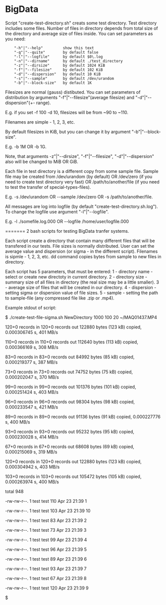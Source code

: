 BigData
=======

Script "create-test-directory.sh" creats some test directory. Test directory includes some files. Number of files in directory depends from total size of the directory and average size of files inside. You can set parameters as you need:

        "-h"|"--help"         show this text
        "-q"|"--quite"        by default false
        "-l"|"--logfile"      by default $0\.log
        "-n"|"--dirname"      by default ./test_directory
        "-z"|"--dirsize"      by default 1024 KiB
        "-f"|"--filesize"     by default 102 KiB
        "-d"|"--dispersion"   by default 10 KiB
        "-s"|"--sample"       by default /dev/urandom
        "-b"|"--block-size"   by default 1K
	     
Filesizes are normal (gauss) distibuted. You can set parameters of distribution by arguments "-f"|"--filesize"(average filesize) and "-d"|"--dispersion"(+- range). 

E.g. if you set -f 100 -d 10, filesizes will be from ~90 to ~110.

Filenames are simple - 1, 2, 3, etc.

By default filesizes in KiB, but you can change it by argument "-b"|"--block-size". 

E.g. -b 1M OR -b 1G. 

Note, that arguments -z"|"--dirsize", "-f"|"--filesize", "-d"|"--dispersion" also will be changed to MiB OR GiB. 

Each file in test directory is a different copy from some sample file. Sample file may be created from /dev/urandom (by default) OR /dev/zero (if you need to create test directory very fast) OR /path/to/another/file (if you need to test the transfer of special-types-files). 

E.g. -s /dev/urandom OR --sample /dev/zero OR -s /path/to/another/file.

All messages are log into logfile (by default "create-test-directory.sh.log"). To change the logfile use argument "-l"|"--logfile". 

E.g. -l ./somefile.log.000 OR --logfile /home/user/logfile.000



=======
2 bash scripts for testing BigData tranfer systems.

Each script create a directory that contain many different files that will be transfered in our tests.
File sizes is normally distributed.
User can set the average value and dispersion (or sigma - in the different script).
Filenames is sipmle - 1, 2, 3, etc.
dd command copies bytes from sample to new files in directory.

Each script has 5 parameters, that must be entered:
1 - directory name - select or create new directoty in current directory.
2 - directory size - summary size of all files in directory (the real size may be a little smaller).
3 - average size of files that will be created in our directory.
4 - dispersion - setting sigma or dispersion value of file sizes.
5 - sample - setting the path to sample-file (any compressed file like .zip or .mp4). 

Example stdout of script:

$ ./create-test-file-sigma.sh NewDirectory 1000 100 20  ~/MAQ01437.MP4

120+0 records in
120+0 records out
122880 bytes (123 kB) copied, 0.000306745 s, 401 MB/s

110+0 records in
110+0 records out
112640 bytes (113 kB) copied, 0.000366169 s, 308 MB/s

83+0 records in
83+0 records out
84992 bytes (85 kB) copied, 0.000219377 s, 387 MB/s

73+0 records in
73+0 records out
74752 bytes (75 kB) copied, 0.000202047 s, 370 MB/s

99+0 records in
99+0 records out
101376 bytes (101 kB) copied, 0.000251424 s, 403 MB/s

96+0 records in
96+0 records out
98304 bytes (98 kB) copied, 0.000233547 s, 421 MB/s

89+0 records in
89+0 records out
91136 bytes (91 kB) copied, 0.000227776 s, 400 MB/s

93+0 records in
93+0 records out
95232 bytes (95 kB) copied, 0.000230028 s, 414 MB/s

67+0 records in
67+0 records out
68608 bytes (69 kB) copied, 0.000215069 s, 319 MB/s

120+0 records in
120+0 records out
122880 bytes (123 kB) copied, 0.000304942 s, 403 MB/s

103+0 records in
103+0 records out
105472 bytes (105 kB) copied, 0.000263974 s, 400 MB/s

total 948

-rw-rw-r--. 1 test test 110 Apr 23 21:39 1

-rw-rw-r--. 1 test test 103 Apr 23 21:39 10

-rw-rw-r--. 1 test test  83 Apr 23 21:39 2

-rw-rw-r--. 1 test test  73 Apr 23 21:39 3

-rw-rw-r--. 1 test test  99 Apr 23 21:39 4

-rw-rw-r--. 1 test test  96 Apr 23 21:39 5

-rw-rw-r--. 1 test test  89 Apr 23 21:39 6

-rw-rw-r--. 1 test test  93 Apr 23 21:39 7

-rw-rw-r--. 1 test test  67 Apr 23 21:39 8

-rw-rw-r--. 1 test test 120 Apr 23 21:39 9

$
